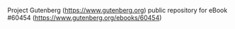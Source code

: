 Project Gutenberg (https://www.gutenberg.org) public repository for eBook #60454 (https://www.gutenberg.org/ebooks/60454)
